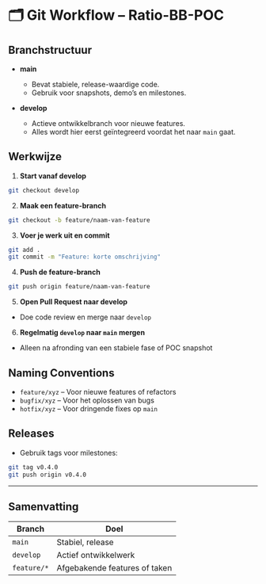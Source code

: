 


# 🗂️ Git Workflow – Ratio-BB-POC

## Branchstructuur

- **main**  
  - Bevat stabiele, release-waardige code.
  - Gebruik voor snapshots, demo’s en milestones.

- **develop**  
  - Actieve ontwikkelbranch voor nieuwe features.
  - Alles wordt hier eerst geïntegreerd voordat het naar `main` gaat.

## Werkwijze

1. **Start vanaf develop**

```bash
git checkout develop
```

2. **Maak een feature-branch**

```bash
git checkout -b feature/naam-van-feature
```

3. **Voer je werk uit en commit**

```bash
git add .
git commit -m "Feature: korte omschrijving"
```

4. **Push de feature-branch**

```bash
git push origin feature/naam-van-feature
```

5. **Open Pull Request naar develop**

- Doe code review en merge naar `develop`

6. **Regelmatig `develop` naar `main` mergen**

- Alleen na afronding van een stabiele fase of POC snapshot

## Naming Conventions

- `feature/xyz` – Voor nieuwe features of refactors
- `bugfix/xyz` – Voor het oplossen van bugs
- `hotfix/xyz` – Voor dringende fixes op `main`

## Releases

- Gebruik tags voor milestones:

```bash
git tag v0.4.0
git push origin v0.4.0
```

---

## Samenvatting

| Branch | Doel |
|---------|------|
| `main`  | Stabiel, release |
| `develop` | Actief ontwikkelwerk |
| `feature/*` | Afgebakende features of taken |
